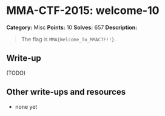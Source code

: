 # MMA-CTF-2015: welcome-10

**Category:** Misc
**Points:** 10
**Solves:** 657
**Description:**

> The flag is `MMA{Welcome_To_MMACTF!!}`.
> 

## Write-up

(TODO)

## Other write-ups and resources

* none yet
